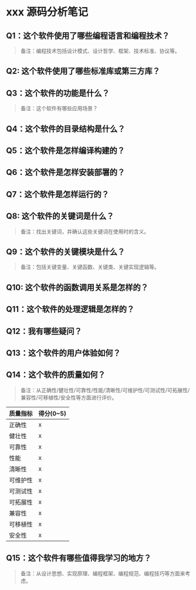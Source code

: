 # xxx 源码分析笔记

## Q1：这个软件使用了哪些编程语言和编程技术？

> 备注：编程技术包括设计模式、设计哲学、框架、技术标准、协议等。

## Q2: 这个软件使用了哪些标准库或第三方库？

## Q3：这个软件的功能是什么？

> 备注：这个软件有哪些应用场景？

## Q4：这个软件的目录结构是什么？

## Q5：这个软件是怎样编译构建的？

## Q6：这个软件是怎样安装部署的？

## Q7：这个软件是怎样运行的？

## Q8: 这个软件的关键词是什么？

> 备注：找出关键词，并确认这些关键词在使用时的含义。

## Q9：这个软件的关键模块是什么？

> 备注：包括关键变量、关键函数、关键类、关键实现逻辑等。

## Q10: 这个软件的函数调用关系是怎样的？

## Q11：这个软件的处理逻辑是怎样的？

## Q12：我有哪些疑问？

## Q13：这个软件的用户体验如何？

## Q14：这个软件的质量如何？

> 备注：从正确性/健壮性/可靠性/性能/清晰性/可维护性/可测试性/可拓展性/兼容性/可移植性/安全性等方面进行评价。

| 质量指标 | 得分(0~5) |
| -------- | --------- |
| 正确性 | x |
| 健壮性 | x |
| 可靠性 | x |
| 性能 | x |
| 清晰性 | x |
| 可维护性 | x |
| 可测试性 | x |
| 可拓展性 | x |
| 兼容性 | x |
| 可移植性 | x |
| 安全性 | x |

## Q15：这个软件有哪些值得我学习的地方？

> 备注：从设计思想、实现原理、编程框架、编程规范、编程技巧等方面来考虑。

